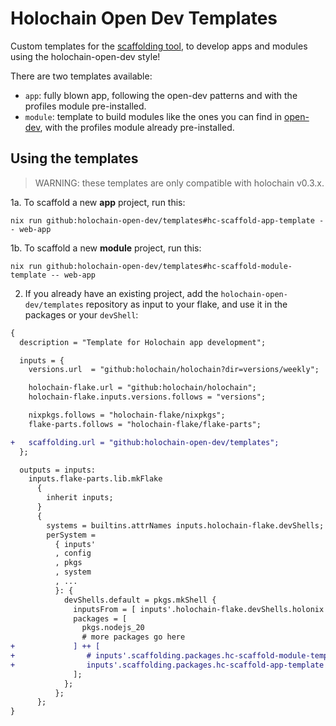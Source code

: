 # Holochain Open Dev Templates

Custom templates for the [scaffolding tool](https://github.com/holochain/scaffolding), to develop apps and modules using the holochain-open-dev style!

There are two templates available:

- `app`: fully blown app, following the open-dev patterns and with the profiles module pre-installed.
- `module`: template to build modules like the ones you can find in [open-dev](https://github.com/holochain-open-dev), with the profiles module already pre-installed.

## Using the templates

> WARNING: these templates are only compatible with holochain v0.3.x.

1a. To scaffold a new **app** project, run this:

`nix run github:holochain-open-dev/templates#hc-scaffold-app-template -- web-app`

1b. To scaffold a new **module** project, run this:

`nix run github:holochain-open-dev/templates#hc-scaffold-module-template -- web-app`

2. If you already have an existing project, add the `holochain-open-dev/templates` repository as input to your flake, and use it in the packages or your `devShell`:

```diff
{
  description = "Template for Holochain app development";

  inputs = {
    versions.url  = "github:holochain/holochain?dir=versions/weekly";

    holochain-flake.url = "github:holochain/holochain";
    holochain-flake.inputs.versions.follows = "versions";

    nixpkgs.follows = "holochain-flake/nixpkgs";
    flake-parts.follows = "holochain-flake/flake-parts";

+   scaffolding.url = "github:holochain-open-dev/templates";
  };

  outputs = inputs:
    inputs.flake-parts.lib.mkFlake
      {
        inherit inputs;
      }
      {
        systems = builtins.attrNames inputs.holochain-flake.devShells;
        perSystem =
          { inputs'
          , config
          , pkgs
          , system
          , ...
          }: {
            devShells.default = pkgs.mkShell {
              inputsFrom = [ inputs'.holochain-flake.devShells.holonix ];
              packages = [
                pkgs.nodejs_20
                # more packages go here
+             ] ++ [
+                # inputs'.scaffolding.packages.hc-scaffold-module-template # if your repository is a module
+                inputs'.scaffolding.packages.hc-scaffold-app-template      # if your repository is an app
              ];
            };
          };
      };
}  
```
